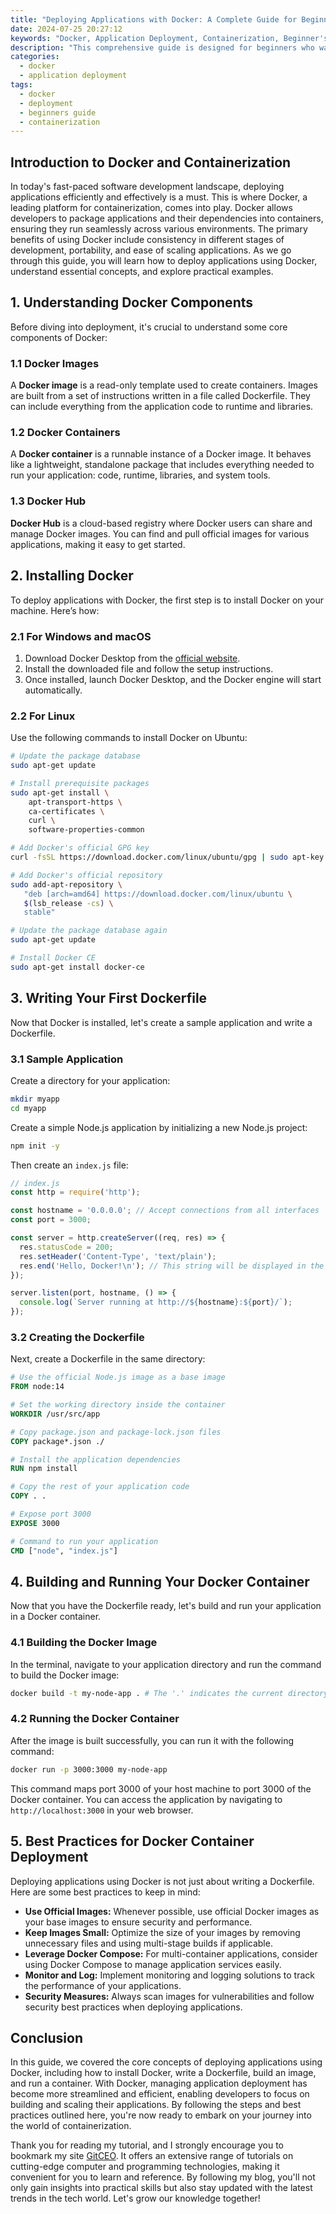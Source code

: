 ```yaml
---
title: "Deploying Applications with Docker: A Complete Guide for Beginners"
date: 2024-07-25 20:27:12
keywords: "Docker, Application Deployment, Containerization, Beginner's Guide, Docker Tutorial"
description: "This comprehensive guide is designed for beginners who want to understand and deploy applications using Docker. In this article, we cover everything from the basics of containerization to step-by-step instructions for deploying your first Docker application. Learn how Docker can streamline your development process and make application management simpler and more efficient. With detailed explanations and code examples, you'll find all the necessary information to get started with Docker, including best practices and tips for troubleshooting common issues. Whether you're a software developer, system administrator, or just someone interested in learning about modern deployment techniques, this guide will equip you with the knowledge needed to deploy applications effectively with Docker."
categories:
  - docker
  - application deployment
tags:
  - docker
  - deployment
  - beginners guide
  - containerization
---
```


## Introduction to Docker and Containerization

In today's fast-paced software development landscape, deploying applications efficiently and effectively is a must. This is where Docker, a leading platform for containerization, comes into play. Docker allows developers to package applications and their dependencies into containers, ensuring they run seamlessly across various environments. The primary benefits of using Docker include consistency in different stages of development, portability, and ease of scaling applications. As we go through this guide, you will learn how to deploy applications using Docker, understand essential concepts, and explore practical examples.

<!-- more -->

## 1. Understanding Docker Components

Before diving into deployment, it's crucial to understand some core components of Docker:

### 1.1 Docker Images

A **Docker image** is a read-only template used to create containers. Images are built from a set of instructions written in a file called Dockerfile. They can include everything from the application code to runtime and libraries.

### 1.2 Docker Containers

A **Docker container** is a runnable instance of a Docker image. It behaves like a lightweight, standalone package that includes everything needed to run your application: code, runtime, libraries, and system tools. 

### 1.3 Docker Hub

**Docker Hub** is a cloud-based registry where Docker users can share and manage Docker images. You can find and pull official images for various applications, making it easy to get started.

## 2. Installing Docker

To deploy applications with Docker, the first step is to install Docker on your machine. Here’s how:

### 2.1 For Windows and macOS

1. Download Docker Desktop from the [official website](https://www.docker.com/products/docker-desktop).
2. Install the downloaded file and follow the setup instructions.
3. Once installed, launch Docker Desktop, and the Docker engine will start automatically.

### 2.2 For Linux

Use the following commands to install Docker on Ubuntu:

```bash
# Update the package database
sudo apt-get update

# Install prerequisite packages
sudo apt-get install \
    apt-transport-https \
    ca-certificates \
    curl \
    software-properties-common

# Add Docker's official GPG key
curl -fsSL https://download.docker.com/linux/ubuntu/gpg | sudo apt-key add -

# Add Docker's official repository
sudo add-apt-repository \
   "deb [arch=amd64] https://download.docker.com/linux/ubuntu \
   $(lsb_release -cs) \
   stable"

# Update the package database again
sudo apt-get update

# Install Docker CE
sudo apt-get install docker-ce
```

## 3. Writing Your First Dockerfile

Now that Docker is installed, let's create a sample application and write a Dockerfile.

### 3.1 Sample Application

Create a directory for your application:

```bash
mkdir myapp
cd myapp
```

Create a simple Node.js application by initializing a new Node.js project:

```bash
npm init -y
```

Then create an `index.js` file:

```javascript
// index.js
const http = require('http');

const hostname = '0.0.0.0'; // Accept connections from all interfaces
const port = 3000;

const server = http.createServer((req, res) => {
  res.statusCode = 200;
  res.setHeader('Content-Type', 'text/plain');
  res.end('Hello, Docker!\n'); // This string will be displayed in the browser
});

server.listen(port, hostname, () => {
  console.log(`Server running at http://${hostname}:${port}/`);
});
```

### 3.2 Creating the Dockerfile

Next, create a Dockerfile in the same directory:

```Dockerfile
# Use the official Node.js image as a base image
FROM node:14

# Set the working directory inside the container
WORKDIR /usr/src/app

# Copy package.json and package-lock.json files
COPY package*.json ./

# Install the application dependencies
RUN npm install

# Copy the rest of your application code
COPY . .

# Expose port 3000
EXPOSE 3000

# Command to run your application
CMD ["node", "index.js"]
```

## 4. Building and Running Your Docker Container

Now that you have the Dockerfile ready, let's build and run your application in a Docker container.

### 4.1 Building the Docker Image

In the terminal, navigate to your application directory and run the command to build the Docker image:

```bash
docker build -t my-node-app . # The '.' indicates the current directory
```

### 4.2 Running the Docker Container

After the image is built successfully, you can run it with the following command:

```bash
docker run -p 3000:3000 my-node-app
```

This command maps port 3000 of your host machine to port 3000 of the Docker container. You can access the application by navigating to `http://localhost:3000` in your web browser.

## 5. Best Practices for Docker Container Deployment

Deploying applications using Docker is not just about writing a Dockerfile. Here are some best practices to keep in mind:

- **Use Official Images:** Whenever possible, use official Docker images as your base images to ensure security and performance.
- **Keep Images Small:** Optimize the size of your images by removing unnecessary files and using multi-stage builds if applicable.
- **Leverage Docker Compose:** For multi-container applications, consider using Docker Compose to manage application services easily.
- **Monitor and Log:** Implement monitoring and logging solutions to track the performance of your applications.
- **Security Measures:** Always scan images for vulnerabilities and follow security best practices when deploying applications.

## Conclusion

In this guide, we covered the core concepts of deploying applications using Docker, including how to install Docker, write a Dockerfile, build an image, and run a container. With Docker, managing application deployment has become more streamlined and efficient, enabling developers to focus on building and scaling their applications. By following the steps and best practices outlined here, you're now ready to embark on your journey into the world of containerization. 

Thank you for reading my tutorial, and I strongly encourage you to bookmark my site [GitCEO](https://gitceo.com). It offers an extensive range of tutorials on cutting-edge computer and programming technologies, making it convenient for you to learn and reference. By following my blog, you'll not only gain insights into practical skills but also stay updated with the latest trends in the tech world. Let's grow our knowledge together!